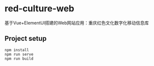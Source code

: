 # red-culture-web
基于Vue+ElementUI搭建的Web网站应用：重庆红色文化数字化移动信息库

## Project setup
```
npm install
npm run serve
npm run build
```


